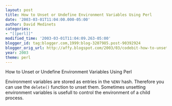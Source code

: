 ```yaml
---
layout: post
title: How to Unset or Undefine Environment Variables Using Perl
date: '2003-03-01T11:04:00.000-05:00'
author: David Medinets
categories:
- "[[perl]]"
modified_time: '2003-03-01T11:04:09.263-05:00'
blogger_id: tag:blogger.com,1999:blog-3207985.post-90392924
blogger_orig_url: http://affy.blogspot.com/2003/03/codebit-how-to-unset-or-undefine.md
year: 2003
theme: perl
---
```


How to Unset or Undefine Environment Variables Using Perl


<p>Environment variables are stored as entries in the <code>%ENV</code> hash. Therefore you can use the <code>delete()</code> function to unset them. Sometimes unsetting environment variables is usefull to control the environment of a child process.</p>
